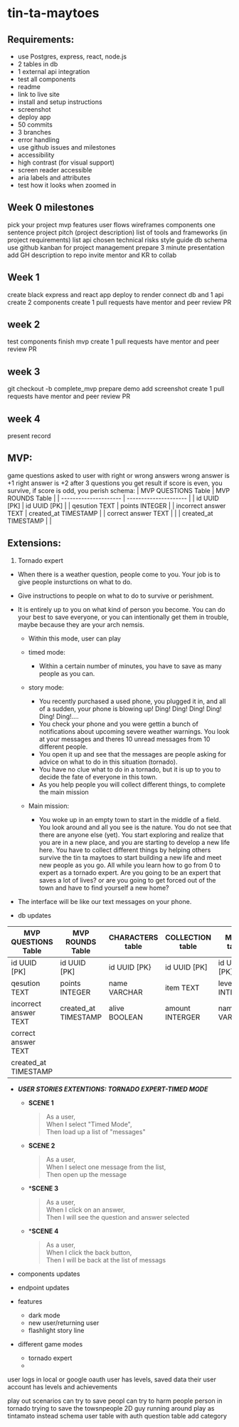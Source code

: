 # tin-ta-maytoes

## Requirements:
- use Postgres, express, react, node.js
- 2 tables in db
- 1 external api integration
- test all components
- readme
- link to live site
- install and setup instructions
- screenshot
- deploy app
- 50 commits
- 3 branches
- error handling
- use github issues and milestones
- accessibility
- high contrast (for visual support)
- screen reader accessible
- aria labels and attributes
- test how it looks when zoomed in

## Week 0 milestones
pick your project
mvp
features
user flows
wireframes
components
one sentence project pitch (project description)
list of tools and frameworks (in project requirements)
list api chosen
technical risks
style guide
db schema
use github kanban for project management
prepare 3 minute presentation
add GH description to repo
invite mentor and KR to collab

## Week 1
create black express and react app
deploy to render
connect db and 1 api
create 2 components
create 1 pull requests
have mentor and peer review PR

## week 2
test components
finish mvp
create 1 pull requests
have mentor and peer review PR

## week 3
git checkout -b complete_mvp
prepare demo
add screenshot
create 1 pull requests
have mentor and peer review PR

## week 4
present
record

## MVP:
game
questions asked to user with right or wrong answers
wrong answer is +1
right answer is +2
after 3 questions you get result
if score is even, you survive,
if score is odd, you perish
schema:
| MVP QUESTIONS Table   | MVP ROUNDS Table      | 
| --------------------- | --------------------- |
| id UUID [PK]          | id UUID [PK]          |
| qesution TEXT         | points INTEGER        |
| incorrect answer TEXT | created_at TIMESTAMP  |
| correct answer TEXT   |                       |
| created_at TIMESTAMP  |                       |

## Extensions:
1. Tornado expert
- When there is a weather question, people come to you. Your job is to give people insturctions on what to do. 
- Give instructions to people on what to do to survive or perishment.
- It is entirely up to you on what kind of person you become. You can do your best to save everyone, or you can intentionally get them in trouble, maybe because they are your arch nemsis.
  - Within this mode, user can play
  - timed mode:
    - Within a certain number of minutes, you have to save as many people as you can. 
  - story mode:
    - You recently purchased a used phone, you plugged it in, and all of a sudden, your phone is blowing up! Ding! Ding! Ding! Ding! Ding! Ding!....
    - You check your phone and you were gettin a bunch of notifications about upcoming severe weather warnings. You look at your messages and theres 10 unread messages from 10 different people.
    - You open it up and see that the messages are people asking for advice on what to do in this situation (tornado).
    - You have no clue what to do in a tornado, but it is up to you to decide the fate of everyone in this town.
    - As you help people you will collect different things, to complete the main mission
   
  - Main mission:
    - You woke up in an empty town to start in the middle of a field. You look around and all you see is the nature. You do not see that there are anyone else (yet). You start exploring and realize that you are in a new place, and you are starting to develop a new life here. You have to collect different things by helping others survive the tin ta maytoes to start building a new life and meet new people as you go. All while you learn how to go from 0 to expert as a tornado expert. Are you going to be an expert that saves a lot of lives? or are you going to get forced out of the town and have to find yourself a new home?
        
- The interface will be like our text messages on your phone.
  
- db updates

| MVP QUESTIONS Table   | MVP ROUNDS Table      | CHARACTERS table      |  COLLECTION table     | MAPS table            | TIME MODE table       |
| --------------------- | --------------------- | --------------------- | --------------------- | --------------------- | --------------------- |
| id UUID [PK]          | id UUID [PK]          | id UUID [PK}          | id UUID [PK]          | id UUID [PK]          | id UUID               |
| qesution TEXT         | points INTEGER        | name VARCHAR          | item TEXT             | levels INTERGER       | created_at TIMESTAMP  |
| incorrect answer TEXT | created_at TIMESTAMP  | alive BOOLEAN         | amount  INTERGER      | name VARCHAR          |                       |
| correct answer TEXT   |                       |                       |                       |                       |                       |
| created_at TIMESTAMP  |                       |                       |                       |                       |                       |

- **_USER STORIES EXTENTIONS: TORNADO EXPERT-TIMED MODE_**
  - **SCENE 1**  
    > As a user,  
    When I select "Timed Mode",  
    Then load up a list of "messages"
  
  - **SCENE 2**
    > As a user,  
    When I select one message from the list,  
    Then open up the message
  
  - ***SCENE 3**
    > As a user,  
    When I click on an answer,    
    Then I will see the question and answer selected  
    
  - ***SCENE 4**
    > As a user,  
    When I click the back button,  
    Then I will be back at the list of messags   
- components updates
- endpoint updates
- features
  - dark mode
  - new user/returning user
  - flashlight story line

- different game modes
  - tornado expert
  - 
user logs in
local or google oauth
user has levels, saved data
their user account has levels and achievements

play out scenarios
can try to save peopl
can try to harm people
person in tornado trying to save the towsnpeople
2D guy running around
play as tintamato instead
schema
user table with auth
question table
add category
